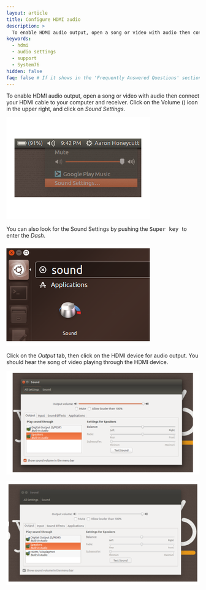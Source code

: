 ```yaml
---
layout: article
title: Configure HDMI audio
description: >
  To enable HDMI audio output, open a song or video with audio then connect your HDMI cable to your computer and receiver. Click on the Volume (<i class='fa fa-volume-up'></i>) icon in the upper right, and click on _Sound Settings_. Click on the _Output_ tab, then click on the HDMI device for audio output. You should hear the song of video playing through the HDMI device.
keywords:
  - hdmi
  - audio settings
  - support
  - System76
hidden: false
faq: false # If it shows in the 'Frequently Answered Questions' section
---
```


To enable HDMI audio output, open a song or video with audio then connect your HDMI cable to your computer and receiver. Click on the Volume (<i class='fa fa-volume-up'></i>) icon in the upper right, and click on _Sound Settings_.

![Sound Menu](/images/hdmi-audio/sound-menu.png)

You can also look for the Sound Settings by pushing the <kbd> Super key </kbd> to enter the _Dash_. 

![Sound in Dash](/images/hdmi-audio/sound-dash.png)

Click on the _Output_ tab, then click on the HDMI device for audio output. You should hear the song of video playing through the HDMI device.

![Sound Settings](/images/hdmi-audio/sound-settings-default.png)

![Sound Settings](/images/hdmi-audio/sound-settings-hdmi.png)

